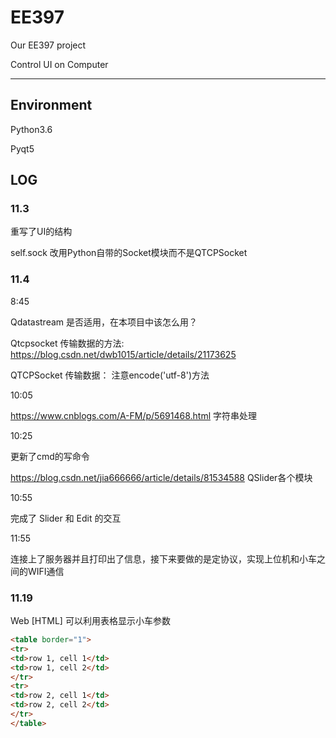 # EE397
Our EE397 project

Control UI on Computer

---------

## Environment

Python3.6

Pyqt5



## LOG

### 11.3

重写了UI的结构

self.sock 改用Python自带的Socket模块而不是QTCPSocket



### 11.4

8:45

Qdatastream 是否适用，在本项目中该怎么用？

Qtcpsocket 传输数据的方法: https://blog.csdn.net/dwb1015/article/details/21173625

QTCPSocket 传输数据： 注意encode('utf-8')方法

 10:05

https://www.cnblogs.com/A-FM/p/5691468.html 字符串处理

10:25

 更新了cmd的写命令

https://blog.csdn.net/jia666666/article/details/81534588 QSlider各个模块

10:55

  完成了 Slider 和 Edit 的交互



11:55

连接上了服务器并且打印出了信息，接下来要做的是定协议，实现上位机和小车之间的WIFI通信





### 11.19

  Web [HTML] 可以利用表格显示小车参数

```html
<table border="1">
<tr>
<td>row 1, cell 1</td>
<td>row 1, cell 2</td>
</tr>
<tr>
<td>row 2, cell 1</td>
<td>row 2, cell 2</td>
</tr>
</table>
```

